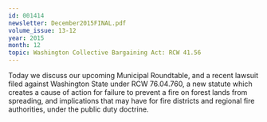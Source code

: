 ```yaml
---
id: 001414
newsletter: December2015FINAL.pdf
volume_issue: 13-12
year: 2015
month: 12
topic: Washington Collective Bargaining Act: RCW 41.56
---
```


Today we discuss our upcoming Municipal Roundtable, and a recent lawsuit filed against Washington State under RCW 76.04.760, a new statute which creates a cause of action for failure to prevent a fire on forest lands from spreading, and implications that may have for fire districts and regional fire authorities, under the public duty doctrine.